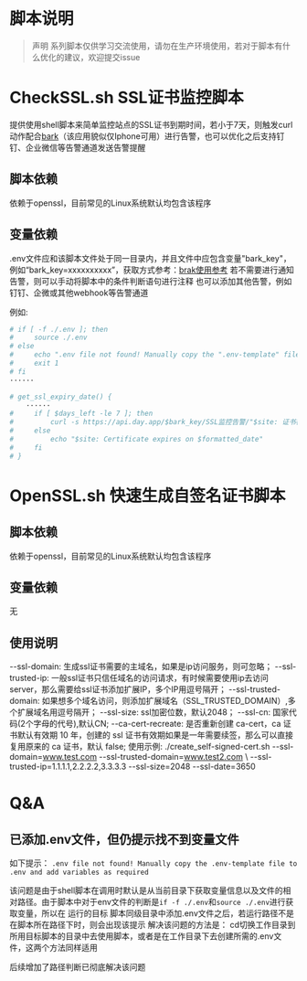# 脚本说明
> 声明
> 系列脚本仅供学习交流使用，请勿在生产环境使用，若对于脚本有什么优化的建议，欢迎提交issue
# CheckSSL.sh SSL证书监控脚本
提供使用shell脚本来简单监控站点的SSL证书到期时间，若小于7天，则触发curl动作配合[bark](https://bark.day.app/#/)（该应用貌似仅Iphone可用）进行告警，也可以优化之后支持钉钉、企业微信等告警通道发送告警提醒
## 脚本依赖
依赖于openssl，目前常见的Linux系统默认均包含该程序
## 变量依赖
.env文件应和该脚本文件处于同一目录内，并且文件中应包含变量"bark_key"，例如“bark_key=xxxxxxxxxx”，获取方式参考：[brak使用参考](https://bark.day.app/#/tutorial)
若不需要进行通知告警，则可以手动将脚本中的条件判断语句进行注释
也可以添加其他告警，例如钉钉、企微或其他webhook等告警通道

例如:
```bash
# if [ -f ./.env ]; then
#     source ./.env
# else
#     echo ".env file not found! Manually copy the ".env-template" file to ".env" and add variables as required"
#     exit 1
# fi
······

# get_ssl_expiry_date() {
    ······
#     if [ $days_left -le 7 ]; then
#         curl -s https://api.day.app/$bark_key/SSL监控告警/"$site: 证书在 $days_left 天内过期"?group=jobtest
#     else
#         echo "$site: Certificate expires on $formatted_date"
#     fi
# }
```

# OpenSSL.sh 快速生成自签名证书脚本

## 脚本依赖
依赖于openssl，目前常见的Linux系统默认均包含该程序

## 变量依赖
无

## 使用说明

 --ssl-domain: 生成ssl证书需要的主域名，如果是ip访问服务，则可忽略；
 --ssl-trusted-ip: 一般ssl证书只信任域名的访问请求，有时候需要使用ip去访问server，那么需要给ssl证书添加扩展IP，多个IP用逗号隔开；
 --ssl-trusted-domain: 如果想多个域名访问，则添加扩展域名（SSL_TRUSTED_DOMAIN）,多个扩展域名用逗号隔开；
 --ssl-size: ssl加密位数，默认2048；
 --ssl-cn: 国家代码(2个字母的代号),默认CN;
 --ca-cert-recreate: 是否重新创建 ca-cert，ca 证书默认有效期 10 年，创建的 ssl 证书有效期如果是一年需要续签，那么可以直接复用原来的 ca 证书，默认 false;
 使用示例:
 ./create_self-signed-cert.sh --ssl-domain=www.test.com --ssl-trusted-domain=www.test2.com \ 
 --ssl-trusted-ip=1.1.1.1,2.2.2.2,3.3.3.3 --ssl-size=2048 --ssl-date=3650

# Q&A
## 已添加.env文件，但仍提示找不到变量文件
如下提示：
`.env file not found! Manually copy the .env-template file to .env and add variables as required`

该问题是由于shell脚本在调用时默认是从当前目录下获取变量信息以及文件的相对路径。由于脚本中对于env文件的判断是`if -f ./.env`和`source ./.env`进行获取变量，所以在 运行的目标 脚本同级目录中添加.env文件之后，若运行路径不是在脚本所在路径下时，则会出现该提示
解决该问题的方法是：
cd切换工作目录到 所用目标脚本的目录中去使用脚本，或者是在工作目录下去创建所需的.env文件，这两个方法同样适用

后续增加了路径判断已彻底解决该问题